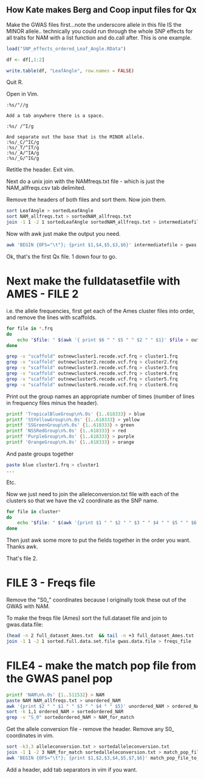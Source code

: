 ## How Kate makes Berg and Coop input files for Qx

Make the GWAS files first...note the underscore allele in this file IS the MINOR allele.. technically you could run through the whole SNP effects for all traits for NAM with a list function and do.call after. This is one example.
```R
load("SNP_effects_ordered_Leaf_Angle.RData")

df <- df[,1:2]

write.table(df, "LeafAngle", row.names = FALSE)

```

Quit R.

Open in Vim. 
```vim
:%s/"//g

Add a tab anywhere there is a space.

:%s/ /^I/g

And separate out the base that is the MINOR allele.
:%s/_C/^IC/g
:%s/_T/^IT/g
:%s/_A/^IA/g
:%s/_G/^IG/g
```
Retitle the header. Exit vim.

Next do a unix join with the NAMfreqs.txt file - which is just the NAM_allfreqs.csv tab delimited.

Remove the headers of both files and sort them. Now join them.


```bash
sort LeafAngle > sortedLeafAngle
sort NAM_allfreqs.txt > sortedNAM_allfreqs.txt
join -1 1 -2 1 sortedLeafAngle sortedNAM_allfreqs.txt > intermediatefile
```

Now with awk just make the output you need. 

```bash
awk 'BEGIN {OFS="\t"}; {print $1,$4,$5,$3,$6}' intermediatefile > gwas.data.file
```

Ok, that's the first Qx file. 1 down four to go.

# Next make the fulldatasetfile with AMES - FILE 2

i.e. the allele frequencies, first get each of the Ames cluster files into order, and remove the lines with scaffolds.


``` bash
for file in *.frq
do
	echo "$file: " $(awk '{ print $6 " " $5 " " $2 " " $1}' $file > out$file)
done

grep -v "scaffold" outnewcluster1.recode.vcf.frq > cluster1.frq
grep -v "scaffold" outnewcluster2.recode.vcf.frq > cluster2.frq
grep -v "scaffold" outnewcluster3.recode.vcf.frq > cluster3.frq
grep -v "scaffold" outnewcluster4.recode.vcf.frq > cluster4.frq
grep -v "scaffold" outnewcluster5.recode.vcf.frq > cluster5.frq
grep -v "scaffold" outnewcluster6.recode.vcf.frq > cluster6.frq
```

Print out the group names an appropriate number of times (number of lines in frequency files minus the header).
```bash
printf 'TropicalBlueGroup\n%.0s' {1..618333} > blue
printf 'SSYellowGroup\n%.0s' {1..618333} > yellow
printf 'SSGreenGroup\n%.0s' {1..618333} > green
printf 'NSSRedGroup\n%.0s' {1..618333} > red
printf 'PurpleGroup\n%.0s' {1..618333} > purple
printf 'OrangeGroup\n%.0s' {1..618333} > orange
```

And paste groups together
```bash
paste blue cluster1.frq > cluster1
...
```
Etc. 


Now we just need to join the alleleconversion.txt file with each of the clusters so that we have the v2 coordinate as the SNP name.
``` bash
for file in cluster*
do
	echo "$file: " $(awk '{print $1 " " $2 " " $3 " " $4 " " $5 " " $6 " " $7 " " $7"_"$6}' $file > out$file)
done
```

Then just awk some more to put the fields together in the order you want. Thanks awk.

That's file 2.

# FILE 3 - Freqs file

Remove the "S0_" coordinates because I originally took these out of the GWAS with NAM.

To make the freqs file (Ames) sort the full.dataset file and join to gwas.data.file:

```bash
(head -n 2 full_dataset_Ames.txt  && tail -n +3 full_dataset_Ames.txt | sort) > sorted.full.data.set.file
join -1 1 -2 1 sorted.full.data.set.file gwas.data.file > freqs_file
```

# FILE4 - make the match pop file from the GWAS panel pop

```bash
printf 'NAM\n%.0s' {1..511532} > NAM
paste NAM NAM_allfreqs.txt > unordered_NAM
awk '{print $2 " " $1 " " $3 " " $4 " " $5}' unordered_NAM > ordered_NAM
sort -k 1,1 ordered_NAM > sortedordered_NAM
grep -v "S_0" sortedordered_NAM > NAM_for_match
```

Get the allele conversion file - remove the header. Remove any S0_ coordinates in vim.

```bash
sort -k3,3 alleleconversion.txt > sortedalleleconversion.txt
join -1 1 -2 3 NAM_for_match sortedalleleconversion.txt > match_pop_file_to_edit
awk 'BEGIN {OFS="\t"}; {print $1,$2,$3,$4,$5,$7,$6}' match_pop_file_to_edit > match_pop_file
```

Add a header, add tab separators in vim if you want.
